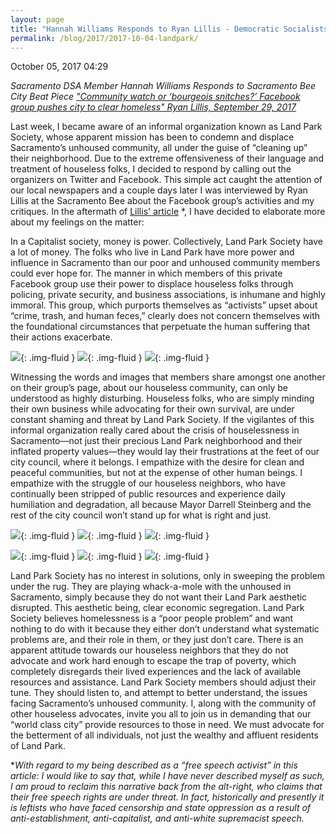 ```yaml
---
layout: page
title: "Hannah Williams Responds to Ryan Lillis - Democratic Socialists of America, Sacramento"
permalink: /blog/2017/2017-10-04-landpark/
---
```

October 05, 2017 04:29

*Sacramento DSA Member Hannah Williams Responds to Sacramento Bee City Beat Piece ["Community watch or ‘bourgeois snitches?’ Facebook group pushes city to clear homeless" Ryan Lillis, September 29, 2017](http://www.sacbee.com/news/local/news-columns-blogs/city-beat/article176014416.html)*

Last week, I became aware of an informal organization known as Land Park Society, whose apparent mission has been to condemn and displace Sacramento’s unhoused community, all under the guise of “cleaning up” their neighborhood. Due to the extreme offensiveness of their language and treatment of houseless folks, I decided to respond by calling out the organizers on Twitter and Facebook. This simple act caught the attention of our local newspapers and a couple days later I was interviewed by Ryan Lillis at the Sacramento Bee about the Facebook group’s activities and my critiques. In the aftermath of [Lillis' article](http://www.sacbee.com/news/local/news-columns-blogs/city-beat/article176014416.html) *, I have decided to elaborate more about my feelings on the matter:

In a Capitalist society, money is power. Collectively, Land Park Society have a lot of money. The folks who live in Land Park have more power and influence in Sacramento than our poor and unhoused community members could ever hope for. The manner in which members of this private Facebook group use their power to displace houseless folks through policing, private security, and business associations, is inhumane and highly immoral. This group, which purports themselves as “activists” upset about “crime, trash, and human feces,” clearly does not concern themselves with the foundational circumstances that perpetuate the human suffering that their actions exacerbate.

![](ResponseA1.JPG){: .img-fluid } ![](ResponseA2.jpg){: .img-fluid } ![](ResponseA3.JPG){: .img-fluid }

Witnessing the words and images that members share amongst one another on their group’s page, about our houseless community, can only be understood as highly disturbing. Houseless folks, who are simply minding their own business while advocating for their own survival, are under constant shaming and threat by Land Park Society. If the vigilantes of this informal organization really cared about the crisis of houselessness in Sacramento—not just their precious Land Park neighborhood and their inflated property values—they would lay their frustrations at the feet of our city council, where it belongs. I empathize with the desire for clean and peaceful communities, but not at the expense of other human beings. I empathize with the struggle of our houseless neighbors, who have continually been stripped of public resources and experience daily humiliation and degradation, all because Mayor Darrell Steinberg and the rest of the city council won’t stand up for what is right and just.

![](ResponseB1.JPG){: .img-fluid } ![](ResponseB2.JPG){: .img-fluid } ![](ResponseB3.JPG){: .img-fluid }

![](ResponseB4.jpg){: .img-fluid } ![](ResponseB5.JPG){: .img-fluid } ![](ResponseC1.JPG){: .img-fluid }

Land Park Society has no interest in solutions, only in sweeping the problem under the rug. They are playing whack-a-mole with the unhoused in Sacramento, simply because they do not want their Land Park aesthetic disrupted. This aesthetic being, clear economic segregation. Land Park Society believes homelessness is a “poor people problem” and want nothing to do with it because they either don’t understand what systematic problems are, and their role in them, or they just don’t care. There is an apparent attitude towards our houseless neighbors that they do not advocate and work hard enough to escape the trap of poverty, which completely disregards their lived experiences and the lack of available resources and assistance. Land Park Society members should adjust their tune. They should listen to, and attempt to better understand, the issues facing Sacramento’s unhoused community. I, along with the community of other houseless advocates, invite you all to join us in demanding that our “world class city” provide resources to those in need. We must advocate for the betterment of all individuals, not just the wealthy and affluent residents of Land Park.

**With regard to my being described as a “free speech activist” in this article: I would like to say that, while I have never described myself as such, I am proud to reclaim this narrative back from the alt-right, who claims that their free speech rights are under threat. In fact, historically and presently it is leftists who have faced censorship and state oppression as a result of anti-establishment, anti-capitalist, and anti-white supremacist speech.*
